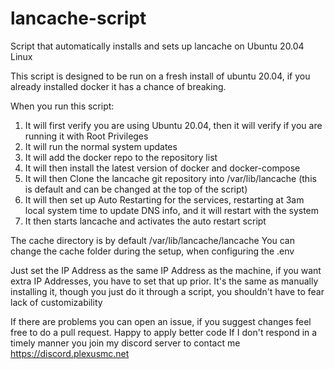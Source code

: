 # lancache-script
Script that automatically installs and sets up lancache on Ubuntu 20.04 Linux

This script is designed to be run on a fresh install of ubuntu 20.04, if you already installed docker it has a chance of breaking.

When you run this script:
1. It will first verify you are using Ubuntu 20.04, then it will verify if you are running it with Root Privileges
2. It will run the normal system updates
3. It will add the docker repo to the repository list
4. It will then install the latest version of docker and docker-compose
5. It will then Clone the lancache git repository into /var/lib/lancache (this is default and can be changed at the top of the script)
6. It will then set up Auto Restarting for the services, restarting at 3am local system time to update DNS info, and it will restart with the system
7. It then starts lancache and activates the auto restart script

The cache directory is by default /var/lib/lancache/lancache
You can change the cache folder during the setup, when configuring the .env

Just set the IP Address as the same IP Address as the machine, if you want extra IP Addresses, you have to set that up prior.
It's the same as manually installing it, though you just do it through a script, you shouldn't have to fear lack of customizability

If there are problems you can open an issue, if you suggest changes feel free to do a pull request. Happy to apply better code
If I don't respond in a timely manner you join my discord server to contact me
https://discord.plexusmc.net
